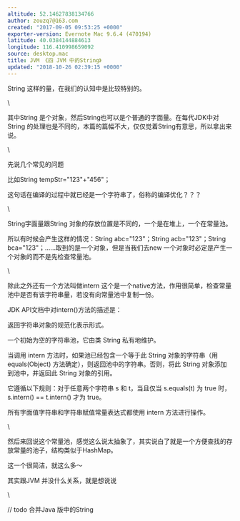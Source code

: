 ```yaml
---
altitude: 52.14627838134766
author: zouzq7@163.com
created: "2017-09-05 09:53:25 +0000"
exporter-version: Evernote Mac 9.6.4 (470194)
latitude: 40.0384144884613
longitude: 116.410998659092
source: desktop.mac
title: JVM 《四 JVM 中的String》
updated: "2018-10-26 02:39:15 +0000"
---
```


<div>

String 这样的量，在我们的认知中是比较特别的。

</div>

<div>

\

</div>

<div>

其中String
是个对象，然后String也可以是个普通的字面量。在每代JDK中对String
的处理也是不同的，本篇的篇幅不大，仅仅觉着String有意思，所以拿出来说。

</div>

<div>

\

</div>

<div>

先说几个常见的问题

</div>

<div>

比如String tempStr="123"+"456"；

</div>

<div>

这句话在编译的过程中就已经是一个字符串了，俗称的编译优化？？？

</div>

<div>

\

</div>

<div>

String字面量跟String 对象的存放位置是不同的，一个是在堆上，一个在常量池。

</div>

<div>

所以有时候会产生这样的情况：String abc="123"；String acb="123"；String
bca="123"；......取到的是一个对象，但是当我们去new
一个对象时必定是产生一个对象的而不是先检查常量池。

</div>

<div>

\

</div>

<div>

除此之外还有一个方法叫做intern
这个是一个native方法，作用很简单，检查常量池中是否有该字符串量，若没有向常量池中复制一份。

</div>

<div>

JDK API文档中对intern()方法的描述是：

</div>

<div>

返回字符串对象的规范化表示形式。

</div>

<div>

一个初始为空的字符串池，它由类 String 私有地维护。

</div>

<div>

当调用 intern 方法时，如果池已经包含一个等于此 String 对象的字符串（用
equals(Object) 方法确定），则返回池中的字符串。否则，将此 String
对象添加到池中，并返回此 String 对象的引用。

</div>

<div>

它遵循以下规则：对于任意两个字符串 s 和 t，当且仅当 s.equals(t) 为 true
时，s.intern() == t.intern() 才为 true。

</div>

<div>

所有字面值字符串和字符串赋值常量表达式都使用 intern 方法进行操作。

</div>

<div>

\

</div>

<div>

然后来回说这个常量池，感觉这么说太抽象了，其实说白了就是一个方便查找的存放常量的池子，结构类似于HashMap。

</div>

<div>

这一个很简洁，就这么多～

</div>

<div>

其实跟JVM 并没什么关系，就是想说说

</div>

<div>

\

</div>

<div>

// todo 合并Java 版中的String

</div>
